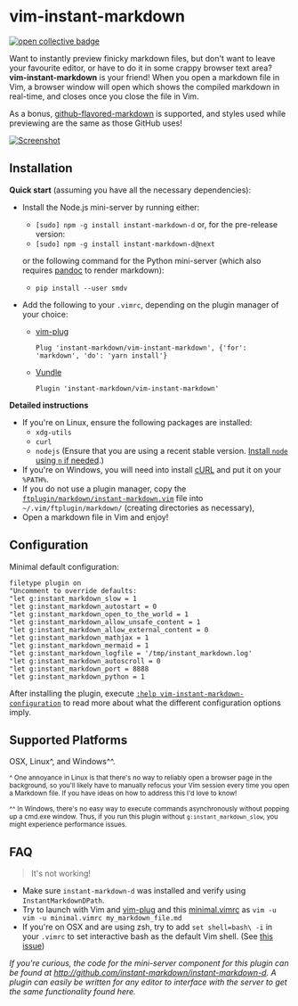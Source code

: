 vim-instant-markdown
====================

[![open collective badge](https://opencollective.com/instant-markdown/tiers/backer/badge.svg?label=backer&color=brightgreen)](https://opencollective.com/instant-markdown/)

Want to instantly preview finicky markdown files, but don't want to leave your
favourite editor, or have to do it in some crappy browser text area?
**vim-instant-markdown** is your friend! When you open a markdown file in Vim,
a browser window will open which shows the compiled markdown in real-time, and
closes once you close the file in Vim.

As a bonus, [github-flavored-markdown][gfm] is supported, and styles used while
previewing are the same as those GitHub uses!

[![Screenshot][ss]][ssbig]

Installation
------------
**Quick start** (assuming you have all the necessary dependencies):

- Install the Node.js mini-server by running either:

  - `[sudo] npm -g install instant-markdown-d` or, for the pre-release version:
  - `[sudo] npm -g install instant-markdown-d@next`

  or the following command for the Python mini-server (which also requires
  [pandoc][pandoc] to render markdown):

  - `pip install --user smdv`

* Add the following to your `.vimrc`, depending on the plugin manager of your
  choice:

  - [vim-plug][plug]

    ```vim
    Plug 'instant-markdown/vim-instant-markdown', {'for': 'markdown', 'do': 'yarn install'}
    ```

  - [Vundle][vundle]

    ```vim
    Plugin 'instant-markdown/vim-instant-markdown'
    ```

**Detailed instructions**

- If you're on Linux, ensure the following packages are installed:
  - `xdg-utils`
  - `curl`
  - `nodejs` (Ensure that you are using a recent stable version. [Install `node` using `n` if needed][n].)
- If you're on Windows, you will need into install [cURL][curl] and put it on your `%PATH%`.
- If you do not use a plugin manager, copy the
  [`ftplugin/markdown/instant-markdown.vim`](ftplugin/markdown/instant-markdown.vim)
  file into `~/.vim/ftplugin/markdown/` (creating directories as
  necessary),
- Open a markdown file in Vim and enjoy!


Configuration
-------------

Minimal default configuration:

```vim
filetype plugin on
"Uncomment to override defaults:
"let g:instant_markdown_slow = 1
"let g:instant_markdown_autostart = 0
"let g:instant_markdown_open_to_the_world = 1
"let g:instant_markdown_allow_unsafe_content = 1
"let g:instant_markdown_allow_external_content = 0
"let g:instant_markdown_mathjax = 1
"let g:instant_markdown_mermaid = 1
"let g:instant_markdown_logfile = '/tmp/instant_markdown.log'
"let g:instant_markdown_autoscroll = 0
"let g:instant_markdown_port = 8888
"let g:instant_markdown_python = 1
```

After installing the plugin, execute [`:help vim-instant-markdown-configuration`](./doc/vim-instant-markdown.txt)
to read more about what the different configuration options imply.


Supported Platforms
-------------------

OSX, Linux^, and Windows^^.

<sub>^ One annoyance in Linux is that there's no way to reliably open a
browser page in the background, so you'll likely have to manually refocus your
Vim session every time you open a Markdown file. If you have ideas on how to
address this I'd love to know!</sub>

<sub>^^ In Windows, there's no easy way to execute commands asynchronously
without popping up a cmd.exe window. Thus, if you run this plugin without
`g:instant_markdown_slow`, you might experience performance issues.</sub>

FAQ
---
> It's not working!

- Make sure `instant-markdown-d` was installed and verify using
  `InstantMarkdownDPath`.
- Try to launch with Vim and [vim-plug][plug] and this
  [minimal.vimrc](https://raw.githubusercontent.com/instant-markdown/vim-instant-markdown/master/doc/minimal.vimrc)
  as `vim -u vim -u minimal.vimrc my_markdown_file.md`
- If you're on OSX and are using zsh, try to add `set shell=bash\ -i` in your
  `.vimrc` to set interactive bash as the default Vim shell. (See [this
  issue](http://github.com/instant-markdown/vim-instant-markdown/issues/41))

_If you're curious, the code for the mini-server component for this plugin can
be found at http://github.com/instant-markdown/instant-markdown-d. A plugin can
easily be written for any editor to interface with the server to get the same
functionality found here._


[ss]: https://i.imgur.com/r7G6FNA.gif "Click for bigger preview"
[ssbig]: https://i.imgur.com/4Fty7pw.gif
[n]: https://github.com/tj/n
[gfm]: http://github.github.com/github-flavored-markdown/
[curl]: http://curl.haxx.se/download.html
[tpope-markdown]: https://github.com/tpope/vim-markdown
[plug]: https://github.com/junegunn/vim-plug
[vundle]: https://github.com/gmarik/Vundle.vim
[pandoc]: https://pandoc.org/
